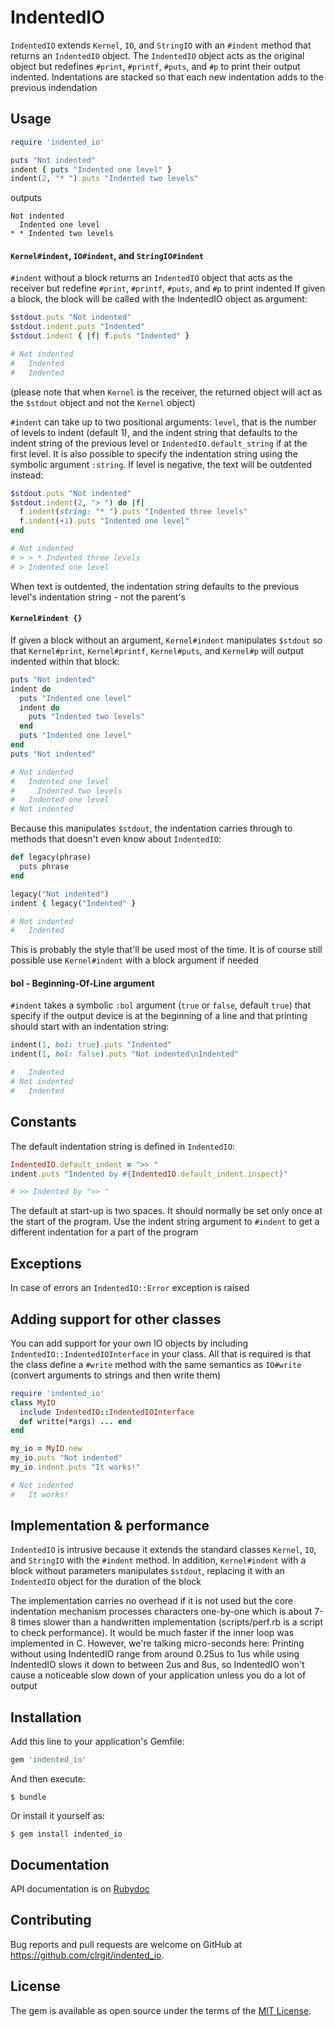 # IndentedIO

`IndentedIO` extends `Kernel`, `IO`, and `StringIO` with an `#indent` method
that returns an `IndentedIO` object. The `IndentedIO` object acts as the
original object but redefines `#print`, `#printf`, `#puts`, and `#p` to print
their output indented. Indentations are stacked so that each new indentation
adds to the previous indendation

## Usage

```ruby
require 'indented_io'

puts "Not indented"
indent { puts "Indented one level" }
indent(2, "* ").puts "Indented two levels"
```

outputs

```
Not indented
  Indented one level
* * Indented two levels
```

#### `Kernel#indent`, `IO#indent`, and `StringIO#indent`

`#indent` without a block returns an `IndentedIO` object that acts as the
receiver but redefine `#print`, `#printf`, `#puts`, and `#p` to print indented
If given a block, the block will be called with the IndentedIO object as
argument:

```ruby
$stdout.puts "Not indented"
$stdout.indent.puts "Indented"
$stdout.indent { |f| f.puts "Indented" }

# Not indented
#   Indented
#   Indented
```
(please note that when `Kernel` is the receiver, the returned object will
act as the `$stdout` object and not the `Kernel` object)

`#indent` can take up to two positional arguments: `level`, that is the number
of levels to indent (default 1), and the indent string that defaults to the
indent string of the previous level or `IndentedIO.default_string` if at the
first level. It is also possible to specify the indentation string using the
symbolic argument `:string`. If level is negative, the text will be outdented
instead:

```ruby
$stdout.puts "Not indented"
$stdout.indent(2, "> ") do |f|
  f.indent(string: "* ").puts "Indented three levels"
  f.indent(-1).puts "Indented one level"
end

# Not indented
# > > * Indented three levels
# > Indented one level
```
When text is outdented, the indentation string defaults to the previous level's
indentation string - not the parent's

#### `Kernel#indent {}`

If given a block without an argument, `Kernel#indent` manipulates `$stdout` so
that `Kernel#print`, `Kernel#printf`, `Kernel#puts`, and `Kernel#p` will output
indented within that block:

```ruby
puts "Not indented"
indent do
  puts "Indented one level"
  indent do
    puts "Indented two levels"
  end
  puts "Indented one level"
end
puts "Not indented"

# Not indented
#   Indented one level
#     Indented two levels
#   Indented one level
# Not indented
```
Because this manipulates `$stdout`, the indentation carries through to methods
that doesn't even know about `IndentedIO`:

```ruby
def legacy(phrase)
  puts phrase
end

legacy("Not indented")
indent { legacy("Indented" }

# Not indented
#   Indented
```
This is probably the style that'll be used most of the time. It is of course
still possible use `Kernel#indent` with a block argument if needed

#### bol - Beginning-Of-Line argument

`#indent` takes a symbolic `:bol` argument (`true` or `false`, default `true`) 
that specify if the output device is at the beginning of a line and that printing
should start with an indentation string:

```ruby
indent(1, bol: true).puts "Indented"
indent(1, bol: false).puts "Not indented\nIndented"

#   Indented
# Not indented
#   Indented
```

## Constants

The default indentation string is defined in `IndentedIO`:

```ruby
IndentedIO.default_indent = ">> "
indent.puts "Indented by #{IndentedIO.default_indent.inspect}"

# >> Indented by ">> "
```

The default at start-up is two spaces. It should normally be set only once
at the start of the program. Use the indent string argument to `#indent` 
to get a different indentation for a part of the program

## Exceptions

In case of errors an `IndentedIO::Error` exception is raised

## Adding support for other classes

You can add support for your own IO objects by including
`IndentedIO::IndentedIOInterface` in your class.  All that is required is that
the class define a `#write` method with the same semantics as `IO#write`
(convert arguments to strings and then write them)

```ruby
require 'indented_io'
class MyIO
  include IndentedIO::IndentedIOInterface
  def writte(*args) ... end
end

my_io = MyIO.new
my_io.puts "Not indented"
my_io.indent.puts "It works!"

# Not indented
#   It works!
```

## Implementation & performance

`IndentedIO` is intrusive because it extends the standard classes `Kernel`,
`IO`, and `StringIO` with the `#indent` method. In addition, `Kernel#indent`
with a block without parameters manipulates `$stdout`, replacing it with an
`IndentedIO` object for the duration of the block

The implementation carries no overhead if it is not used but the core
indentation mechanism processes characters one-by-one which is about 7-8 times
slower than a handwritten implementation (scripts/perf.rb is a script to check
performance). It would be much faster if the inner loop was implemented in C.
However, we're talking micro-seconds here: Printing without using IndentedIO
range from around 0.25us to 1us while using IndentedIO slows it down to between
2us and 8us, so IndentedIO won't cause a noticeable slow down of your
application unless you do a lot of output

## Installation

Add this line to your application's Gemfile:

```ruby
gem 'indented_io'
```

And then execute:

    $ bundle

Or install it yourself as:

    $ gem install indented_io

## Documentation

API documentation is on [Rubydoc](https://www.rubydoc.info/gems/indented_io/0.7.1)

## Contributing

Bug reports and pull requests are welcome on GitHub at
https://github.com/clrgit/indented_io.

## License

The gem is available as open source under the terms of the [MIT License](https://opensource.org/licenses/MIT).
